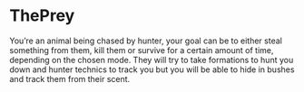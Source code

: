 # ThePrey

You’re an animal being chased by hunter, your goal can be to either steal something from them, kill them or survive for a certain amount of time, depending on the chosen mode. They will try to take formations to hunt you down and hunter technics to track you but you will be able to hide in bushes and track them from their scent.
